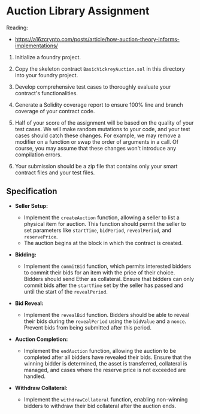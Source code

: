# Auction Library Assignment

Reading:
* https://a16zcrypto.com/posts/article/how-auction-theory-informs-implementations/


1. Initialize a foundry project.

2. Copy the skeleton contract `BasicVickreyAuction.sol` in this directory into your foundry project.

3. Develop comprehensive test cases to thoroughly evaluate your contract's functionalities.

4. Generate a Solidity coverage report to ensure 100% line and branch coverage of your contract code. 

5. Half of your score of the assignment will be based on the quality of your test cases. We will make random mutations to your code, and your test cases should catch these changes. For example, we may remove a modifier on a function or swap the order of arguments in a call. Of course, you may assume that these changes won't introduce any compilation errors.

6. Your submission should be a zip file that contains only your smart contract files and your test files. 

## Specification

* **Seller Setup:**
   - Implement the `createAuction` function, allowing a seller to list a physical item for auction. This function should permit the seller to set parameters like `startTime`, `bidPeriod`, `revealPeriod`, and `reservePrice`.
   - The auction begins at the block in which the contract is created.

* **Bidding:**
   - Implement the `commitBid` function, which permits interested bidders to commit their bids for an item with the price of their choice. Bidders should send Ether as collateral. Ensure that bidders can only commit bids after the `startTime` set by the seller has passed and until the start of the `revealPeriod`.
  
* **Bid Reveal:**
   - Implement the `revealBid` function. Bidders should be able to reveal their bids during the `revealPeriod` using the `bidValue` and a `nonce`. Prevent bids from being submitted after this period.
  
* **Auction Completion:**
   - Implement the `endAuction` function, allowing the auction to be completed after all bidders have revealed their bids. Ensure that the winning bidder is determined, the asset is transferred, collateral is managed, and cases where the reserve price is not exceeded are handled.
  
* **Withdraw Collateral:**
   - Implement the `withdrawCollateral` function, enabling non-winning bidders to withdraw their bid collateral after the auction ends.
